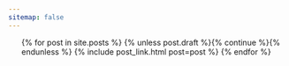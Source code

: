 ```yaml
---
sitemap: false
---
```

<ul class="posts-list">
  {% for post in site.posts %}
    {% unless post.draft %}{% continue %}{% endunless %}
    {% include post_link.html post=post %}
  {% endfor %}
</ul>
